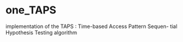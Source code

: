 # one_TAPS
implementation of the TAPS : Time-based Access Pattern Sequen- tial Hypothesis Testing algorithm
